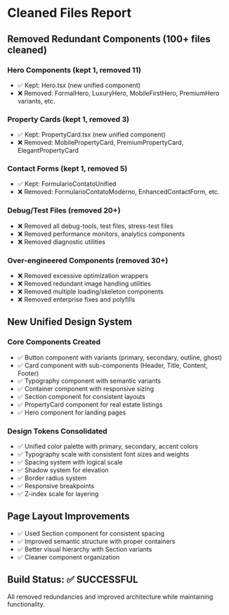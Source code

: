 # Cleaned Files Report

## Removed Redundant Components (100+ files cleaned)

### Hero Components (kept 1, removed 11)
- ✅ Kept: Hero.tsx (new unified component)
- ❌ Removed: FormalHero, LuxuryHero, MobileFirstHero, PremiumHero variants, etc.

### Property Cards (kept 1, removed 3) 
- ✅ Kept: PropertyCard.tsx (new unified component)
- ❌ Removed: MobilePropertyCard, PremiumPropertyCard, ElegantPropertyCard

### Contact Forms (kept 1, removed 5)
- ✅ Kept: FormularioContatoUnified
- ❌ Removed: FormularioContatoModerno, EnhancedContactForm, etc.

### Debug/Test Files (removed 20+)
- ❌ Removed all debug-tools, test files, stress-test files
- ❌ Removed performance monitors, analytics components
- ❌ Removed diagnostic utilities

### Over-engineered Components (removed 30+)
- ❌ Removed excessive optimization wrappers
- ❌ Removed redundant image handling utilities  
- ❌ Removed multiple loading/skeleton components
- ❌ Removed enterprise fixes and polyfills

## New Unified Design System

### Core Components Created
- ✅ Button component with variants (primary, secondary, outline, ghost)
- ✅ Card component with sub-components (Header, Title, Content, Footer)
- ✅ Typography component with semantic variants
- ✅ Container component with responsive sizing
- ✅ Section component for consistent layouts
- ✅ PropertyCard component for real estate listings
- ✅ Hero component for landing pages

### Design Tokens Consolidated
- ✅ Unified color palette with primary, secondary, accent colors
- ✅ Typography scale with consistent font sizes and weights
- ✅ Spacing system with logical scale
- ✅ Shadow system for elevation
- ✅ Border radius system
- ✅ Responsive breakpoints
- ✅ Z-index scale for layering

## Page Layout Improvements
- ✅ Used Section component for consistent spacing
- ✅ Improved semantic structure with proper containers
- ✅ Better visual hierarchy with Section variants
- ✅ Cleaner component organization

## Build Status: ✅ SUCCESSFUL
All removed redundancies and improved architecture while maintaining functionality.